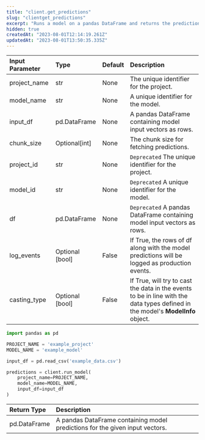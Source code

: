 ```yaml
---
title: "client.get_predictions"
slug: "clientget_predictions"
excerpt: "Runs a model on a pandas DataFrame and returns the predictions."
hidden: true
createdAt: "2023-08-01T12:14:19.261Z"
updatedAt: "2023-08-01T13:50:35.335Z"
---
```

| Input Parameter | Type            | Default | Description                                                                                                                     |
| :-------------- | :-------------- | :------ | :------------------------------------------------------------------------------------------------------------------------------ |
| project_name    | str             | None    | The unique identifier for the project.                                                                                          |
| model_name      | str             | None    | A unique identifier for the model.                                                                                              |
| input_df        | pd.DataFrame    | None    | A pandas DataFrame containing model input vectors as rows.                                                                      |
| chunk_size      | Optional[int]   | None    | The chunk size for fetching predictions.                                                                                        |
| project_id      | str             | None    | `Deprecated` The unique identifier for the project.                                                                             |
| model_id        | str             | None    | `Deprecated` A unique identifier for the model.                                                                                 |
| df              | pd.DataFrame    | None    | `Deprecated` A pandas DataFrame containing model input vectors as rows.                                                         |
| log_events      | Optional [bool] | False   | If True, the rows of df along with the model predictions will be logged as production events.                                   |
| casting_type    | Optional [bool] | False   | If True, will try to cast the data in the events to be in line with the data types defined in the model's **ModelInfo** object. |

```python Usage
import pandas as pd

PROJECT_NAME = 'example_project'
MODEL_NAME = 'example_model'

input_df = pd.read_csv('example_data.csv')

predictions = client.run_model(
    project_name=PROJECT_NAME,
    model_name=MODEL_NAME,
    input_df=input_df
)
```

| Return Type  | Description                                                                  |
| :----------- | :--------------------------------------------------------------------------- |
| pd.DataFrame | A pandas DataFrame containing model predictions for the given input vectors. |